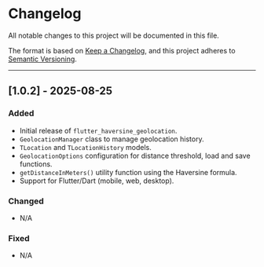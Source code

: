 # Changelog

All notable changes to this project will be documented in this file.

The format is based on [Keep a Changelog](https://keepachangelog.com/en/1.0.0/), and this project adheres to [Semantic Versioning](https://semver.org/).

---

## [1.0.2] - 2025-08-25

### Added

- Initial release of `flutter_haversine_geolocation`.
- `GeolocationManager` class to manage geolocation history.
- `TLocation` and `TLocationHistory` models.
- `GeolocationOptions` configuration for distance threshold, load and save functions.
- `getDistanceInMeters()` utility function using the Haversine formula.
- Support for Flutter/Dart (mobile, web, desktop).

### Changed

- N/A

### Fixed

- N/A
